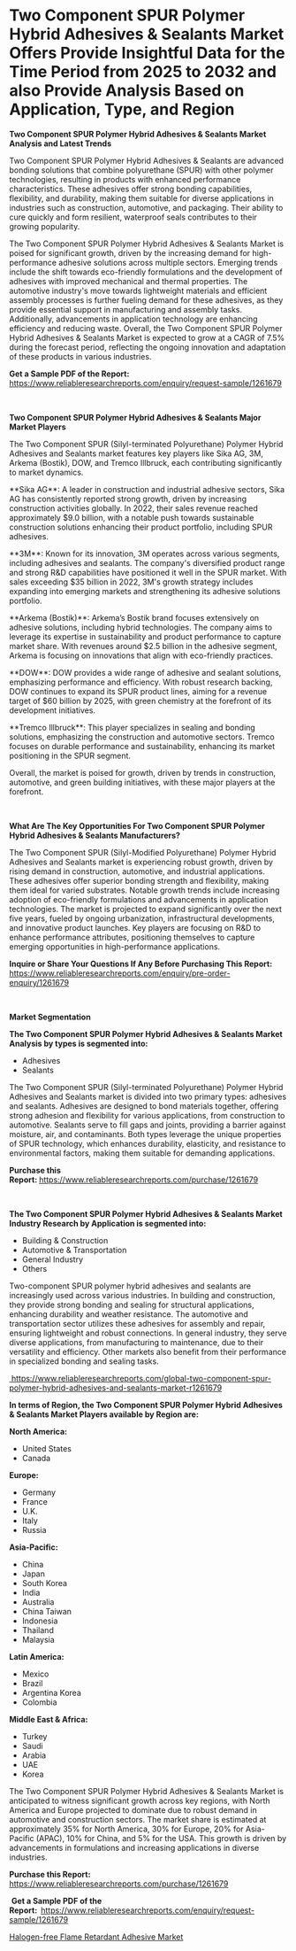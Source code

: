 <p><h1>Two Component SPUR Polymer Hybrid Adhesives & Sealants Market Offers Provide Insightful Data for the Time Period from 2025 to 2032 and also Provide Analysis Based on Application, Type, and Region</h1></p><p><strong>Two Component SPUR Polymer Hybrid Adhesives & Sealants Market Analysis and Latest Trends</strong></p>
<p><p>Two Component SPUR Polymer Hybrid Adhesives & Sealants are advanced bonding solutions that combine polyurethane (SPUR) with other polymer technologies, resulting in products with enhanced performance characteristics. These adhesives offer strong bonding capabilities, flexibility, and durability, making them suitable for diverse applications in industries such as construction, automotive, and packaging. Their ability to cure quickly and form resilient, waterproof seals contributes to their growing popularity.</p><p>The Two Component SPUR Polymer Hybrid Adhesives & Sealants Market is poised for significant growth, driven by the increasing demand for high-performance adhesive solutions across multiple sectors. Emerging trends include the shift towards eco-friendly formulations and the development of adhesives with improved mechanical and thermal properties. The automotive industry's move towards lightweight materials and efficient assembly processes is further fueling demand for these adhesives, as they provide essential support in manufacturing and assembly tasks. Additionally, advancements in application technology are enhancing efficiency and reducing waste. Overall, the Two Component SPUR Polymer Hybrid Adhesives & Sealants Market is expected to grow at a CAGR of 7.5% during the forecast period, reflecting the ongoing innovation and adaptation of these products in various industries.</p></p>
<p><strong>Get a Sample PDF of the Report:&nbsp;</strong> <a href="https://www.reliableresearchreports.com/enquiry/request-sample/1261679?utm_campaign=3083&utm_medium=2&utm_source=Github&utm_content=ia&utm_term=03042025&utm_id=two-component-spur-polymer-hybrid-adhesives-sealants">https://www.reliableresearchreports.com/enquiry/request-sample/1261679</a></p>
<p>&nbsp;</p>
<p><strong>Two Component SPUR Polymer Hybrid Adhesives & Sealants Major Market Players</strong></p>
<p><p>The Two Component SPUR (Silyl-terminated Polyurethane) Polymer Hybrid Adhesives and Sealants market features key players like Sika AG, 3M, Arkema (Bostik), DOW, and Tremco Illbruck, each contributing significantly to market dynamics.</p><p>**Sika AG**: A leader in construction and industrial adhesive sectors, Sika AG has consistently reported strong growth, driven by increasing construction activities globally. In 2022, their sales revenue reached approximately $9.0 billion, with a notable push towards sustainable construction solutions enhancing their product portfolio, including SPUR adhesives.</p><p>**3M**: Known for its innovation, 3M operates across various segments, including adhesives and sealants. The company's diversified product range and strong R&D capabilities have positioned it well in the SPUR market. With sales exceeding $35 billion in 2022, 3M's growth strategy includes expanding into emerging markets and strengthening its adhesive solutions portfolio.</p><p>**Arkema (Bostik)**: Arkema’s Bostik brand focuses extensively on adhesive solutions, including hybrid technologies. The company aims to leverage its expertise in sustainability and product performance to capture market share. With revenues around $2.5 billion in the adhesive segment, Arkema is focusing on innovations that align with eco-friendly practices.</p><p>**DOW**: DOW provides a wide range of adhesive and sealant solutions, emphasizing performance and efficiency. With robust research backing, DOW continues to expand its SPUR product lines, aiming for a revenue target of $60 billion by 2025, with green chemistry at the forefront of its development initiatives.</p><p>**Tremco Illbruck**: This player specializes in sealing and bonding solutions, emphasizing the construction and automotive sectors. Tremco focuses on durable performance and sustainability, enhancing its market positioning in the SPUR segment.</p><p>Overall, the market is poised for growth, driven by trends in construction, automotive, and green building initiatives, with these major players at the forefront.</p></p>
<p>&nbsp;</p>
<p><strong>What Are The Key Opportunities For Two Component SPUR Polymer Hybrid Adhesives & Sealants Manufacturers?</strong></p>
<p><p>The Two Component SPUR (Silyl-Modified Polyurethane) Polymer Hybrid Adhesives and Sealants market is experiencing robust growth, driven by rising demand in construction, automotive, and industrial applications. These adhesives offer superior bonding strength and flexibility, making them ideal for varied substrates. Notable growth trends include increasing adoption of eco-friendly formulations and advancements in application technologies. The market is projected to expand significantly over the next five years, fueled by ongoing urbanization, infrastructural developments, and innovative product launches. Key players are focusing on R&D to enhance performance attributes, positioning themselves to capture emerging opportunities in high-performance applications.</p></p>
<p><strong>Inquire or Share Your Questions If Any Before Purchasing This Report:</strong> <a href="https://www.reliableresearchreports.com/enquiry/pre-order-enquiry/1261679?utm_campaign=3083&utm_medium=2&utm_source=Github&utm_content=ia&utm_term=03042025&utm_id=two-component-spur-polymer-hybrid-adhesives-sealants">https://www.reliableresearchreports.com/enquiry/pre-order-enquiry/1261679</a></p>
<p>&nbsp;</p>
<p><strong>Market Segmentation</strong></p>
<p><strong>The Two Component SPUR Polymer Hybrid Adhesives & Sealants Market Analysis by types is segmented into:</strong></p>
<p><ul><li>Adhesives</li><li>Sealants</li></ul></p>
<p><p>The Two Component SPUR (Silyl-terminated Polyurethane) Polymer Hybrid Adhesives and Sealants market is divided into two primary types: adhesives and sealants. Adhesives are designed to bond materials together, offering strong adhesion and flexibility for various applications, from construction to automotive. Sealants serve to fill gaps and joints, providing a barrier against moisture, air, and contaminants. Both types leverage the unique properties of SPUR technology, which enhances durability, elasticity, and resistance to environmental factors, making them suitable for demanding applications.</p></p>
<p><strong>Purchase this Report:&nbsp;</strong><a href="https://www.reliableresearchreports.com/purchase/1261679?utm_campaign=3083&utm_medium=2&utm_source=Github&utm_content=ia&utm_term=03042025&utm_id=two-component-spur-polymer-hybrid-adhesives-sealants">https://www.reliableresearchreports.com/purchase/1261679</a></p>
<p>&nbsp;</p>
<p><strong>The Two Component SPUR Polymer Hybrid Adhesives & Sealants Market Industry Research by Application is segmented into:</strong></p>
<p><ul><li>Building & Construction</li><li>Automotive & Transportation</li><li>General Industry</li><li>Others</li></ul></p>
<p><p>Two-component SPUR polymer hybrid adhesives and sealants are increasingly used across various industries. In building and construction, they provide strong bonding and sealing for structural applications, enhancing durability and weather resistance. The automotive and transportation sector utilizes these adhesives for assembly and repair, ensuring lightweight and robust connections. In general industry, they serve diverse applications, from manufacturing to maintenance, due to their versatility and efficiency. Other markets also benefit from their performance in specialized bonding and sealing tasks.</p></p>
<p><a href="https://www.reliableresearchreports.com/global-two-component-spur-polymer-hybrid-adhesives-and-sealants-market-r1261679?utm_campaign=3083&utm_medium=2&utm_source=Github&utm_content=ia&utm_term=03042025&utm_id=two-component-spur-polymer-hybrid-adhesives-sealants">&nbsp;https://www.reliableresearchreports.com/global-two-component-spur-polymer-hybrid-adhesives-and-sealants-market-r1261679</a></p>
<p><strong>In terms of Region, the Two Component SPUR Polymer Hybrid Adhesives & Sealants Market Players available by Region are:</strong></p>
<p>
    <p> <strong> North America: </strong>
        <ul>
            <li>United States</li>
            <li>Canada</li>
        </ul>
        </p> 
    <p> <strong> Europe: </strong>
        <ul>
            <li>Germany</li>
            <li>France</li>
            <li>U.K.</li>
            <li>Italy</li>
            <li>Russia</li>
        </ul>
        </p> 
    <p> <strong> Asia-Pacific: </strong>
        <ul>
            <li>China</li>
            <li>Japan</li>
            <li>South Korea</li>
            <li>India</li>
            <li>Australia</li>
            <li>China Taiwan</li>
            <li>Indonesia</li>
            <li>Thailand</li>
            <li>Malaysia</li>
        </ul>
        </p> 
    <p> <strong> Latin America: </strong>
        <ul>
            <li>Mexico</li>
            <li>Brazil</li>
            <li>Argentina Korea</li>
            <li>Colombia</li>
        </ul>
        </p> 
    <p> <strong> Middle East & Africa: </strong>
        <ul>
            <li>Turkey</li>
            <li>Saudi</li>
            <li>Arabia</li>
            <li>UAE</li>
            <li>Korea</li>
        </ul>
    </p>
    </p>
<p><p>The Two Component SPUR Polymer Hybrid Adhesives & Sealants Market is anticipated to witness significant growth across key regions, with North America and Europe projected to dominate due to robust demand in automotive and construction sectors. The market share is estimated at approximately 35% for North America, 30% for Europe, 20% for Asia-Pacific (APAC), 10% for China, and 5% for the USA. This growth is driven by advancements in formulations and increasing applications in diverse industries.</p></p>
<p><strong>Purchase this Report: </strong><a href="https://www.reliableresearchreports.com/purchase/1261679?utm_campaign=3083&utm_medium=2&utm_source=Github&utm_content=ia&utm_term=03042025&utm_id=two-component-spur-polymer-hybrid-adhesives-sealants">https://www.reliableresearchreports.com/purchase/1261679</a></p>
<p>&nbsp;<strong>Get a Sample PDF of the Report:&nbsp;&nbsp;</strong><a href="https://www.reliableresearchreports.com/enquiry/request-sample/1261679?utm_campaign=3083&utm_medium=2&utm_source=Github&utm_content=ia&utm_term=03042025&utm_id=two-component-spur-polymer-hybrid-adhesives-sealants">https://www.reliableresearchreports.com/enquiry/request-sample/1261679</a></p>
<p><strong></strong></p>
<p><p><a href="https://github.com/zurubting/Market-Research-Report-List-1/blob/main/halogen-free-flame-retardant-adhesive-market.md?utm_campaign=3083&utm_medium=2&utm_source=Github&utm_content=ia&utm_term=03042025&utm_id=two-component-spur-polymer-hybrid-adhesives-sealants">Halogen-free Flame Retardant Adhesive Market</a></p></p>